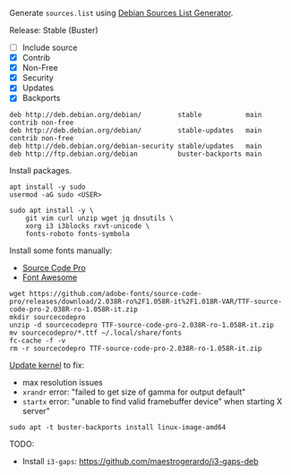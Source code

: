Generate `sources.list` using [Debian Sources List Generator](https://debgen.simplylinux.ch/).

Release: Stable (Buster)
- [ ] Include source
- [x] Contrib
- [x] Non-Free
- [x] Security
- [x] Updates
- [x] Backports

```
deb http://deb.debian.org/debian/         stable           main contrib non-free
deb http://deb.debian.org/debian/         stable-updates   main contrib non-free
deb http://deb.debian.org/debian-security stable/updates   main
deb http://ftp.debian.org/debian          buster-backports main
```

Install packages.

```
apt install -y sudo
usermod -aG sudo <USER>

sudo apt install -y \
    git vim curl unzip wget jq dnsutils \
    xorg i3 i3blocks rxvt-unicode \
    fonts-roboto fonts-symbola
```

Install some fonts manually:
- [Source Code Pro](https://askubuntu.com/a/193073)
- [Font Awesome](https://fontawesome.com/download)

```
wget https://github.com/adobe-fonts/source-code-pro/releases/download/2.038R-ro%2F1.058R-it%2F1.018R-VAR/TTF-source-code-pro-2.038R-ro-1.058R-it.zip
mkdir sourcecodepro
unzip -d sourcecodepro TTF-source-code-pro-2.038R-ro-1.058R-it.zip
mv sourcecodepro/*.ttf ~/.local/share/fonts
fc-cache -f -v
rm -r sourcecodepro TTF-source-code-pro-2.038R-ro-1.058R-it.zip
```

[Update kernel](https://unix.stackexchange.com/a/420682) to fix:
- max resolution issues
- `xrandr` error: "failed to get size of gamma for output default"
- `startx` error: "unable to find valid framebuffer device" when starting X server"

```
sudo apt -t buster-backports install linux-image-amd64
```

TODO:
- Install `i3-gaps`: https://github.com/maestrogerardo/i3-gaps-deb
